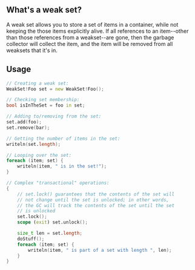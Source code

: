## What's a weak set?

A weak set allows you to store a set of items in a container, while not keeping the those items explicitly alive. If all references to an item--other than those references from a weakset--are gone, then the garbage collector will collect the item, and the item will be removed from all weaksets that it's in.

## Usage

```d
// Creating a weak set:
WeakSet!Foo set = new WeakSet!Foo();

// Checking set membership:
bool isInTheSet = foo in set;

// Adding to/removing from the set:
set.add(foo);
set.remove(bar);

// Getting the number of items in the set:
writeln(set.length);

// Looping over the set:
foreach (item; set) {
	writeln(item, " is in the set!");
}

// Complex "transactional" operations:
{
	// set.lock() guarantees that the contents of the set will
	// not change until the set is unlocked; in other words,
	// the GC will track the contents of the set until the set
	// is unlocked
	set.lock();
	scope (exit) set.unlock();

	size_t len = set.length;
	doStuff();
	foreach (item; set) {
		writeln(item, " is part of a set with length ", len);
	}
}
```
